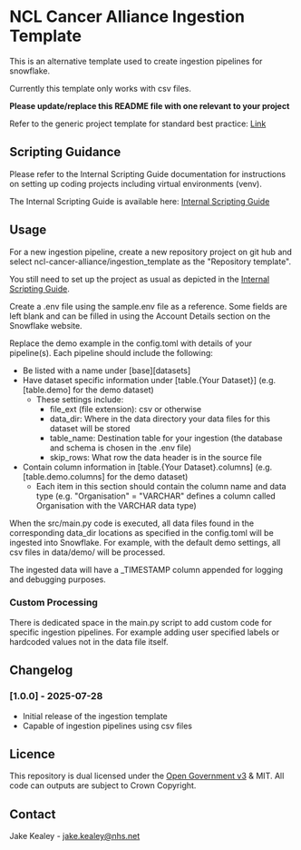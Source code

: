 # NCL Cancer Alliance Ingestion Template

This is an alternative template used to create ingestion pipelines for snowflake.

Currently this template only works with csv files.

__Please update/replace this README file with one relevant to your project__

Refer to the generic project template for standard best practice: [Link](https://github.com/ncl-cancer-alliance/nclca_template/blob/main/README.md)

## Scripting Guidance

Please refer to the Internal Scripting Guide documentation for instructions on setting up coding projects including virtual environments (venv).

The Internal Scripting Guide is available here: [Internal Scripting Guide](https://nhs.sharepoint.com/:w:/r/sites/msteams_38dd8f/Shared%20Documents/Document%20Library/Documents/Git%20Integration/Internal%20Scripting%20Guide.docx?d=wc124f806fcd8401b8d8e051ce9daab87&csf=1&web=1&e=qt05xI)

## Usage

For a new ingestion pipeline, create a new repository project on git hub and select ncl-cancer-alliance/ingestion_template as the "Repository template".

You still need to set up the project as usual as depicted in the [Internal Scripting Guide](https://nhs.sharepoint.com/:w:/r/sites/msteams_38dd8f/Shared%20Documents/Document%20Library/Documents/Git%20Integration/Internal%20Scripting%20Guide.docx?d=wc124f806fcd8401b8d8e051ce9daab87&csf=1&web=1&e=qt05xI).

Create a .env file using the sample.env file as a reference. Some fields are left blank and can be filled in using the Account Details section on the Snowflake website.

Replace the demo example in the config.toml with details of your pipeline(s). Each pipeline should include the following:
* Be listed with a name under [base][datasets]
* Have dataset specific information under [table.{Your Dataset}] (e.g. [table.demo] for the demo dataset)
  * These settings include:
    * file_ext (file extension): csv or otherwise
    * data_dir: Where in the data directory your data files for this dataset will be stored
    * table_name: Destination table for your ingestion (the database and schema is chosen in the .env file)
    * skip_rows: What row the data header is in the source file
* Contain column information in [table.{Your Dataset}.columns] (e.g. [table.demo.columns] for the demo dataset)
  * Each item in this section should contain the column name and data type (e.g. "Organisation" = "VARCHAR" defines a column called Organisation with the VARCHAR data type)

When the src/main.py code is executed, all data files found in the corresponding data_dir locations as specified in the config.toml will be ingested into Snowflake. For example, with the default demo settings, all csv files in data/demo/ will be processed.

The ingested data will have a _TIMESTAMP column appended for logging and debugging purposes.

### Custom Processing
There is dedicated space in the main.py script to add custom code for specific ingestion pipelines. For example adding user specified labels or hardcoded values not in the data file itself.

## Changelog

### [1.0.0] - 2025-07-28
- Initial release of the ingestion template
- Capable of ingestion pipelines using csv files

## Licence
This repository is dual licensed under the [Open Government v3]([https://www.nationalarchives.gov.uk/doc/open-government-licence/version/3/) & MIT. All code can outputs are subject to Crown Copyright.

## Contact
Jake Kealey - jake.kealey@nhs.net
